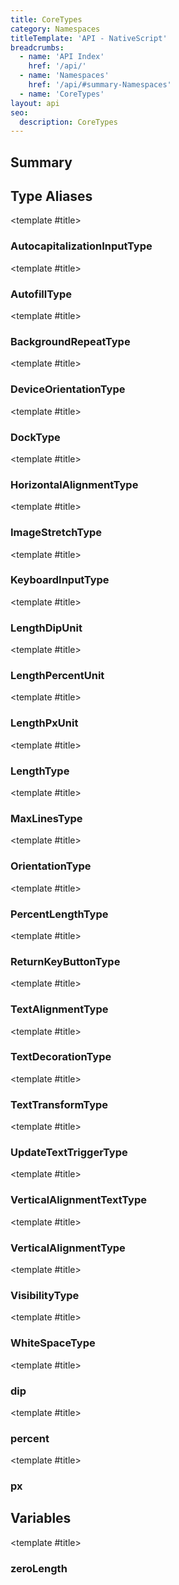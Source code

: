 ```yaml
---
title: CoreTypes
category: Namespaces
titleTemplate: 'API - NativeScript'
breadcrumbs: 
  - name: 'API Index'
    href: '/api/'
  - name: 'Namespaces'
    href: '/api/#summary-Namespaces'
  - name: 'CoreTypes'
layout: api
seo:
  description: CoreTypes
---
```


<!-- This page is auto generated, do not edit manually. -->
<!-- Run "yarn generate:api-docs" to regenerate -->

<script setup lang="ts">
  import { provide } from "vue";
  import API_DATA from "./CoreTypes.data.json";
  
  provide('API_DATA', API_DATA);
</script>

<APIRefHierarchy v-once />

## <Heading ignore>Summary</Heading>

<APIRefSummary v-once />

## Type Aliases

<div class="">

<APIRef for="4950" v-once>

<template #title>

### AutocapitalizationInputType

</template>

</APIRef>

</div>

<div class="">

<APIRef for="4831" v-once>

<template #title>

### AutofillType

</template>

</APIRef>

</div>

<div class="">

<APIRef for="4988" v-once>

<template #title>

### BackgroundRepeatType

</template>

</APIRef>

</div>

<div class="">

<APIRef for="4872" v-once>

<template #title>

### DeviceOrientationType

</template>

</APIRef>

</div>

<div class="">

<APIRef for="4944" v-once>

<template #title>

### DockType

</template>

</APIRef>

</div>

<div class="">

<APIRef for="4877" v-once>

<template #title>

### HorizontalAlignmentType

</template>

</APIRef>

</div>

<div class="">

<APIRef for="4912" v-once>

<template #title>

### ImageStretchType

</template>

</APIRef>

</div>

<div class="">

<APIRef for="4823" v-once>

<template #title>

### KeyboardInputType

</template>

</APIRef>

</div>

<div class="">

<APIRef for="4808" v-once>

<template #title>

### LengthDipUnit

</template>

</APIRef>

</div>

<div class="">

<APIRef for="4816" v-once>

<template #title>

### LengthPercentUnit

</template>

</APIRef>

</div>

<div class="">

<APIRef for="4812" v-once>

<template #title>

### LengthPxUnit

</template>

</APIRef>

</div>

<div class="">

<APIRef for="4820" v-once>

<template #title>

### LengthType

</template>

</APIRef>

</div>

<div class="">

<APIRef for="4867" v-once>

<template #title>

### MaxLinesType

</template>

</APIRef>

</div>

<div class="">

<APIRef for="4868" v-once>

<template #title>

### OrientationType

</template>

</APIRef>

</div>

<div class="">

<APIRef for="4821" v-once>

<template #title>

### PercentLengthType

</template>

</APIRef>

</div>

<div class="">

<APIRef for="4839" v-once>

<template #title>

### ReturnKeyButtonType

</template>

</APIRef>

</div>

<div class="">

<APIRef for="4846" v-once>

<template #title>

### TextAlignmentType

</template>

</APIRef>

</div>

<div class="">

<APIRef for="4852" v-once>

<template #title>

### TextDecorationType

</template>

</APIRef>

</div>

<div class="">

<APIRef for="4857" v-once>

<template #title>

### TextTransformType

</template>

</APIRef>

</div>

<div class="">

<APIRef for="4937" v-once>

<template #title>

### UpdateTextTriggerType

</template>

</APIRef>

</div>

<div class="">

<APIRef for="4895" v-once>

<template #title>

### VerticalAlignmentTextType

</template>

</APIRef>

</div>

<div class="">

<APIRef for="4889" v-once>

<template #title>

### VerticalAlignmentType

</template>

</APIRef>

</div>

<div class="">

<APIRef for="4918" v-once>

<template #title>

### VisibilityType

</template>

</APIRef>

</div>

<div class="">

<APIRef for="4863" v-once>

<template #title>

### WhiteSpaceType

</template>

</APIRef>

</div>

<div class="">

<APIRef for="4805" v-once>

<template #title>

### dip

</template>

</APIRef>

</div>

<div class="">

<APIRef for="4807" v-once>

<template #title>

### percent

</template>

</APIRef>

</div>

<div class="">

<APIRef for="4806" v-once>

<template #title>

### px

</template>

</APIRef>

</div>

## Variables

<div class="isConst">

<APIRef for="4822" v-once>

<template #title>

### zeroLength

</template>

</APIRef>

</div>
